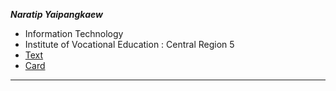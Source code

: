 **_Naratip Yaipangkaew_**
+ Information Technology
+ Institute of Vocational Education :  Central Region 5
+ [Text](HelloWorld)
+ [Card](Card)
---
